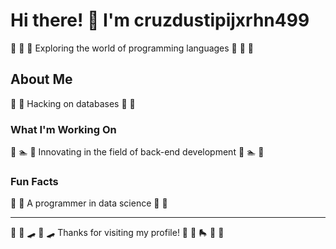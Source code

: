 # Hi there! 👋 I'm cruzdustipijxrhn499

🎨 🥊 🎳 Exploring the world of programming languages 🎨 🥊 🎳

## About Me
🏏 🎷 Hacking on databases 🏏 🎷

### What I'm Working On
🎣 🏊 🎵 Innovating in the field of back-end development 🎣 🏊 🎵

### Fun Facts
🎪 🌈 A programmer in data science 🎪 🌈

---
🏑 🎣 🛹 🏸 🛹 Thanks for visiting my profile! 🏸 🚴 🛼 🏒 🎸
